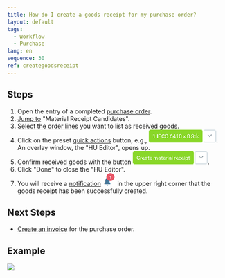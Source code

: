 ```yaml
---
title: How do I create a goods receipt for my purchase order?
layout: default
tags:
  - Workflow
  - Purchase
lang: en
sequence: 30
ref: creategoodsreceipt
---
```


## Steps
1. Open the entry of a completed [purchase order](CreatePurchaseOrder).
1. [Jump to](JumptoviaSidebar) "Material Receipt Candidates".
1. [Select the order lines](RecordSelection) you want to list as received goods.
1. Click on the preset [quick actions](StartAction) button, e.g., ![](assets/CreateGoodsReceipt-99aab.png). An overlay window, the "HU Editor", opens up.
1. Confirm received goods with the button ![](assets/CreateGoodsReceipt-3191c.png).
1. Click "Done" to close the "HU Editor".
1. You will receive a [notification](Notification_types) ![](assets/NotificationBell_WebUI.png) in the upper right corner that the goods receipt has been successfully created.

## Next Steps
- [Create an invoice](CreatePurchaseInvoice) for the purchase order.

## Example
![](assets/CreateGoodsReceipt_walkthrough.gif)

